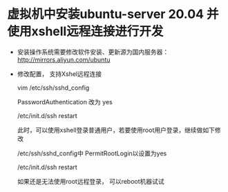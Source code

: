 # 虚拟机中安装ubuntu-server 20.04 并使用xshell远程连接进行开发

- 安装操作系统需要修改软件安装、更新源为国内服务器：http://mirrors.aliyun.com/ubuntu
- 修改配置， 支持Xshel远程连接

	vim /etc/ssh/sshd_config
	
	PasswordAuthentication 改为 yes
	
	/etc/init.d/ssh restart
	
	此时，可以使用xshell登录普通用户，若要使用root用户登录，继续做如下修改
	
	/etc/ssh/sshd_config中 PermitRootLogin以设置为yes
	
	/etc/init.d/ssh restart
	
	如果还是无法使用root远程登录， 可以reboot机器试试
